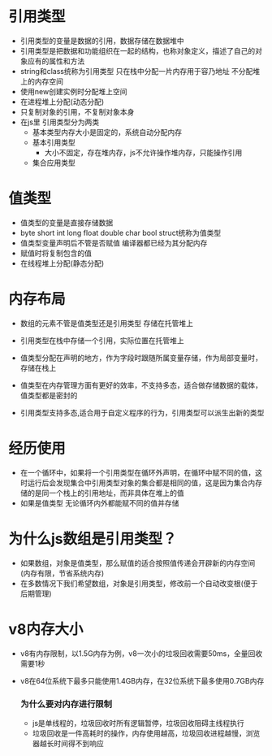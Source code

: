 # 引用类型

+ 引用类型的变量是数据的引用，数据存储在数据堆中
+ 引用类型是把数据和功能组织在一起的结构，也称对象定义，描述了自己的对象应有的属性和方法
+ string和class统称为引用类型 只在栈中分配一片内存用于容乃地址 不分配堆上的内存空间
+ 使用new创建实例时分配堆上空间
+ 在进程堆上分配(动态分配)
+ 只复制对象的引用，不复制对象本身
+ 在js里 引用类型分为两类
  + 基本类型内存大小是固定的，系统自动分配内存
  + 基本引用类型
    + 大小不固定，存在堆内存，js不允许操作堆内存，只能操作引用
  + 集合应用类型

# 值类型

+ 值类型的变量是直接存储数据
+ byte short int long float double char bool struct统称为值类型
+ 值类型变量声明后不管是否赋值 编译器都已经为其分配内存
+ 赋值时将复制包含的值
+ 在线程堆上分配(静态分配)

# 内存布局

+ 数组的元素不管是值类型还是引用类型 存储在托管堆上
+ 引用类型在栈中存储一个引用，实际位置在托管堆上
+ 值类型分配在声明的地方，作为字段时跟随所属变量存储，作为局部变量时，存储在栈上

+ 值类型在内存管理方面有更好的效率，不支持多态，适合做存储数据的载体，值类型都是密封的
+ 引用类型支持多态,适合用于自定义程序的行为，引用类型可以派生出新的类型

# 经历使用

+ 在一个循环中，如果将一个引用类型在循环外声明，在循环中赋不同的值，这时运行后会发现集合中引用类型对象的集合都是相同的值，这是因为集合内存储的是同一个栈上的引用地址，而非具体在堆上的值
+ 如果是值类型 无论循环内外都能赋不同的值并存储

# 为什么js数组是引用类型？

+ 如果数组，对象是值类型，那么赋值的适合按照值传递会开辟新的内存空间(内存有限，节省系统内存)
+ 在多数情况下我们希望数组，对象是引用类型，修改前一个自动改变根(便于后期管理)

# v8内存大小

+ v8有内存限制，以1.5G内存为例，v8一次小的垃圾回收需要50ms，全量回收需要1秒
+ v8在64位系统下最多只能使用1.4GB内存，在32位系统下最多使用0.7GB内存
  ### 为什么要对内存进行限制

  + js是单线程的，垃圾回收时所有逻辑暂停，垃圾回收阻碍主线程执行
  + 垃圾回收是一件高耗时的操作，内存使用越高，垃圾回收进程越慢，浏览器越长时间得不到响应